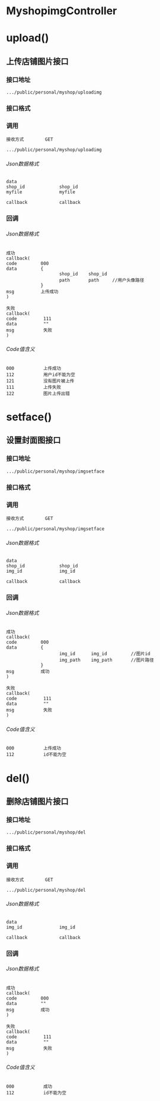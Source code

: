 # MyshopimgController #
# upload()
## 上传店铺图片接口


### 接口地址


```
.../public/personal/myshop/uploadimg
```

### 接口格式

### 调用

```
接收方式        GET
```

```
.../public/personal/myshop/uploadimg
```

###### Json数据格式
```
data
shop_id             shop_id
myfile              myfile

callback            callback
```

### 回调
###### Json数据格式

```
成功
callback(
code         000
data         {
                    shop_id    shop_id  
                    path       path     //用户头像路径
             }
msg          上传成功
)
```

```
失败
callback(
code          111
data          ""
msg           失败
)
```

###### Code值含义

```
000           上传成功
112           用户id不能为空
121           没有图片被上传
111           上传失败
122           图片上传出错
```
# setface()
## 设置封面图接口


### 接口地址


```
.../public/personal/myshop/imgsetface
```

### 接口格式

### 调用

```
接收方式        GET
```

```
.../public/personal/myshop/imgsetface
```

###### Json数据格式
```
data
shop_id             shop_id
img_id              img_id

callback            callback
```

### 回调
###### Json数据格式

```
成功
callback(
code         000
data         {
                    img_id      img_id         //图片id
                    img_path    img_path       //图片路径
             }
msg          成功
)
```

```
失败
callback(
code          111
data          ""
msg           失败
)
```

###### Code值含义

```
000           上传成功
112           id不能为空
```
# del()
## 删除店铺图片接口


### 接口地址


```
.../public/personal/myshop/del
```

### 接口格式

### 调用

```
接收方式        GET
```

```
.../public/personal/myshop/del
```

###### Json数据格式
```
data
img_id              img_id

callback            callback
```

### 回调
###### Json数据格式

```
成功
callback(
code         000
data         ""
msg          成功
)
```

```
失败
callback(
code          111
data          ""
msg           失败
)
```

###### Code值含义

```
000           成功
112           id不能为空
```